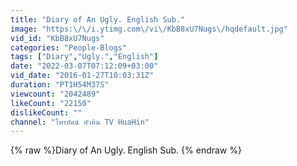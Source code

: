 ```yaml
---
title: "Diary of An Ugly. English Sub."
image: "https:\/\/i.ytimg.com\/vi\/KbB8xU7Nugs\/hqdefault.jpg"
vid_id: "KbB8xU7Nugs"
categories: "People-Blogs"
tags: ["Diary","Ugly.","English"]
date: "2022-03-07T07:12:09+03:00"
vid_date: "2016-01-27T10:03:31Z"
duration: "PT1H54M37S"
viewcount: "2042489"
likeCount: "22150"
dislikeCount: ""
channel: "โทรทัศน์ หัวหิน TV HuaHin"
---
```

{% raw %}Diary of An Ugly. English Sub. {% endraw %}
